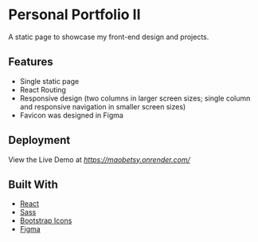 # Personal Portfolio II

A static page to showcase my front-end design and projects.

## Features

- Single static page
- React Routing
- Responsive design (two columns in larger screen sizes; single column and responsive navigation in smaller screen sizes)
- Favicon was designed in Figma

## Deployment

View the Live Demo at *https://maobetsy.onrender.com/*

## Built With

- [React](https://react.dev/)
- [Sass](https://sass-lang.com/)
- [Bootstrap Icons](https://react-icons.github.io/react-icons/)
- [Figma](https://www.figma.com/)
